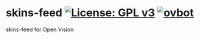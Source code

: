 skins-feed [![License: GPL v3](https://img.shields.io/badge/License-GPLv3-blue.svg)](https://www.gnu.org/licenses/gpl-3.0) [![ovbot](https://github.com/OpenVisionE2/skins-feed/actions/workflows/ovbot.yml/badge.svg)](https://github.com/OpenVisionE2/skins-feed/actions/workflows/ovbot.yml)
==========
skins-feed for Open Vision
